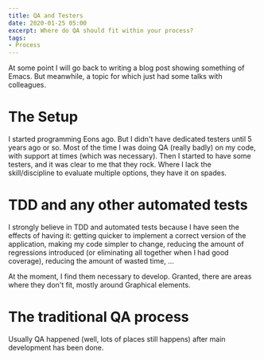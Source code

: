 ```yaml
---
title: QA and Testers
date: 2020-01-25 05:00
excerpt: Where do QA should fit within your process?
tags:
- Process
---
```


At some point I will go back to writing a blog post showing something of Emacs. But meanwhile, a topic for which just had some talks with colleagues.

# The Setup
I started programming Eons ago. But I didn't have dedicated testers until 5 years ago or so. Most of the time I was doing QA (really badly) on my code, with support at times (which was necessary). Then I started to have some testers, and it was clear to me that they rock. Where I lack the skill/discipline to evaluate multiple options, they have it on spades.

# TDD and any other automated tests
I strongly believe in TDD and automated tests because I have seen the effects of having it: getting quicker to implement a correct version of the application, making my code simpler to change, reducing the amount of regressions introduced (or eliminating all together when I had good coverage), reducing the amount of wasted time, ...

At the moment, I find them necessary to develop. Granted, there are areas where they don't fit, mostly around Graphical elements.

# The traditional QA process
Usually QA happened (well, lots of places still happens) after main development has been done.
